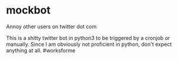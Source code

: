 # mockbot
Annoy other users on twitter dot com

This is a shitty twitter bot in python3 to be triggered by a cronjob or manually. Since I am obviously not proficient in python, don't expect anything at all. #worksforme

